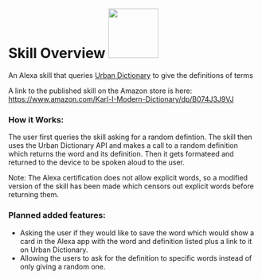 <h1> Skill Overview 
  <a href="https://www.amazon.com/Karl-I-Modern-Dictionary/dp/B074J3J9VJ">
    <img src="https://images-na.ssl-images-amazon.com/images/I/71RBStw6vSL._SL210_QL95_BG0,0,0,0_FMpng_.png" width="100"> 
  </a> 
</h1>

An Alexa skill that queries [Urban Dictionary](http://www.urbandictionary.com/) to give the definitions of terms

A link to the published skill on the Amazon store is here: https://www.amazon.com/Karl-I-Modern-Dictionary/dp/B074J3J9VJ


<h3> How it Works: </h3>

The user first queries the skill asking for a random defintion. The skill then uses the Urban Dictionary API and makes a call to a random definition which returns the word and its definition. Then it gets formateed and returned to the device to be spoken aloud to the user.

Note: The Alexa certification does not allow explicit words, so a modified version of the skill has been made which censors out explicit words before returning them. 

<h3> Planned added features: </h3>

* Asking the user if they would like to save the word which would show a card in the Alexa app with the word and definition listed plus a link to it on Urban Dictionary.
* Allowing the users to ask for the definition to specific words instead of only giving a random one.

